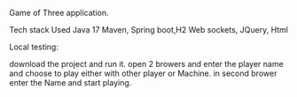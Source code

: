 Game of Three application.

Tech stack Used
 Java 17 
 Maven,
 Spring boot,H2
 Web sockets,
 JQuery,
 Html
 
 
 Local testing:
 
 download the project and run it.
 open 2 browers and enter the player name and choose to play either with other player or Machine.
 in second brower enter the Name and start playing.
 

 
 
